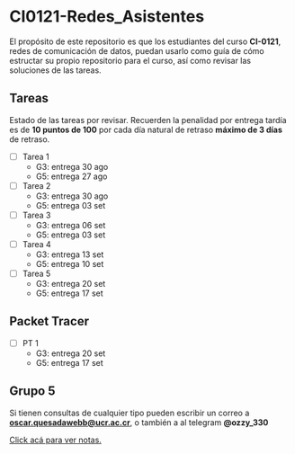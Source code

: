 # CI0121-Redes_Asistentes

El propósito de este repositorio es que los estudiantes del curso **CI-0121**, redes de comunicación de datos, puedan usarlo como guía de cómo estructar su propio repositorio para el curso, así como revisar las soluciones de las tareas.

## Tareas

Estado de las tareas por revisar. Recuerden la penalidad por entrega tardía es de **10 puntos de 100** por cada día natural de retraso **máximo de 3 días** de retraso.

- [ ] Tarea 1
  - G3: entrega 30 ago
  - G5: entrega 27 ago
- [ ] Tarea 2
  - G3: entrega 30 ago
  - G5: entrega 03 set
- [ ] Tarea 3
  - G3: entrega 06 set
  - G5: entrega 03 set
- [ ] Tarea 4
  - G3: entrega 13 set
  - G5: entrega 10 set
- [ ] Tarea 5
  - G3: entrega 20 set
  - G5: entrega 17 set

## Packet Tracer

- [ ] PT 1
  - G3: entrega 20 set
  - G5: entrega 17 set

## Grupo 5

Si tienen consultas de cualquier tipo pueden escribir un correo a **oscar.quesadawebb@ucr.ac.cr**, o también a al telegram **@ozzy_330**

[Click acá para ver notas.](https://docs.google.com/spreadsheets/d/1GakMUIu5vVlCsuaAX2JkWaBTBvURpckusxheio5P_Ko/edit?usp=sharing)
